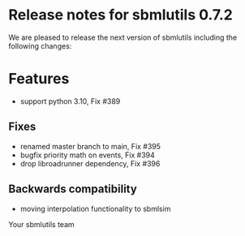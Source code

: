 # Release notes for sbmlutils 0.7.2

We are pleased to release the next version of sbmlutils including the 
following changes:

# Features
- support python 3.10, Fix #389

## Fixes
- renamed master branch to main, Fix #395
- bugfix priority math on events, Fix #394
- drop libroadrunner dependency, Fix #396

## Backwards compatibility
- moving interpolation functionality to sbmlsim

Your sbmlutils team
